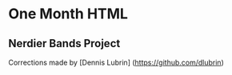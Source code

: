 One Month HTML
==============

Nerdier Bands Project
---------------------

Corrections made by [Dennis Lubrin] (https://github.com/dlubrin)